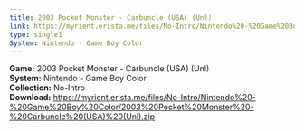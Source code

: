 ```yaml
---
title: 2003 Pocket Monster - Carbuncle (USA) (Unl)
link: https://myrient.erista.me/files/No-Intro/Nintendo%20-%20Game%20Boy%20Color/2003%20Pocket%20Monster%20-%20Carbuncle%20(USA)%20(Unl).zip
type: single1
System: Nintendo - Game Boy Color
---
```

<b>Game:</b> 2003 Pocket Monster - Carbuncle (USA) (Unl)<br>
<b>System:</b> Nintendo - Game Boy Color<br>
<b>Collection:</b> No-Intro<br>
<b>Download:</b> https://myrient.erista.me/files/No-Intro/Nintendo%20-%20Game%20Boy%20Color/2003%20Pocket%20Monster%20-%20Carbuncle%20(USA)%20(Unl).zip